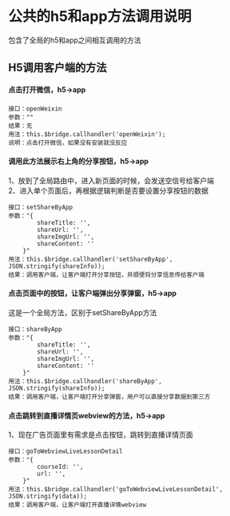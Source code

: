 <!-- 模块大标题 -->
# 公共的h5和app方法调用说明
<!-- 模块说明 -->
包含了全局的h5和app之间相互调用的方法


<!-- 页面bridge交互说明 -->
## H5调用客户端的方法
#### 点击打开微信，h5→app
```
接口：openWeixin
参数：""
结果：无
用法：this.$bridge.callhandler('openWeixin');
说明：点击打开微信，如果没有安装就没反应
```
#### 调用此方法展示右上角的分享按钮，h5→app
1、放到了全局路由中，进入新页面的时候，会发送空信号给客户端<br />
2、进入单个页面后，再根据逻辑判断是否要设置分享按钮的数据
```
接口：setShareByApp
参数："{
        shareTitle: '',
        shareUrl: '',
        shareImgUrl: '',
        shareContent: ''
    }"
用法：this.$bridge.callhandler('setShareByApp', JSON.stringify(shareInfo));
结果：调用客户端，让客户端打开分享按钮，并顺便将分享信息传给客户端
```

#### 点击页面中的按钮，让客户端弹出分享弹窗，h5→app
这是一个全局方法，区别于setShareByApp方法
```
接口：shareByApp
参数："{
        shareTitle: '',
        shareUrl: '',
        shareImgUrl: '',
        shareContent: ''
    }"
用法：this.$bridge.callhandler('shareByApp', JSON.stringify(shareInfo));
结果：调用客户端，让客户端打开分享弹窗，用户可以直接分享数据到第三方
```

#### 点击跳转到直播详情页webview的方法，h5→app
1、现在广告页面里有需求是点击按钮，跳转到直播详情页面
```
接口：goToWebviewLiveLessonDetail
参数："{
        courseId: '',
        url: '',
    }"
用法：this.$bridge.callhandler('goToWebviewLiveLessonDetail', JSON.stringify(data));
结果：调用客户端，让客户端打开直播详情webview
```

